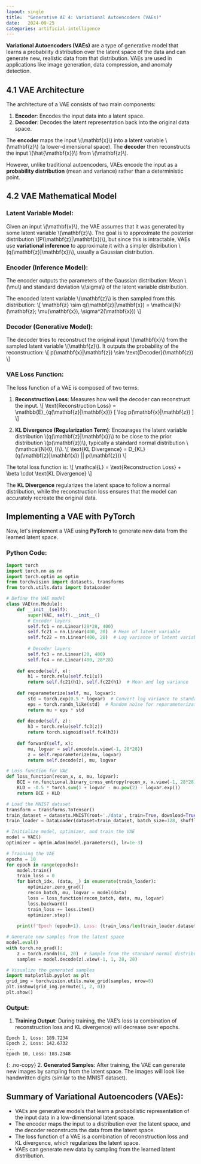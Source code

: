 ```yaml
---
layout: single
title:  "Generative AI 4: Variational Autoencoders (VAEs)"
date:   2024-09-25
categories: artificial-intelligence
---
```


**Variational Autoencoders (VAEs)** are a type of generative model that learns a probability distribution over the latent space of the data and can generate new, realistic data from that distribution. VAEs are used in applications like image generation, data compression, and anomaly detection.

## 4.1 VAE Architecture

The architecture of a VAE consists of two main components:
1. **Encoder**: Encodes the input data into a latent space.
2. **Decoder**: Decodes the latent representation back into the original data space.

The **encoder** maps the input \\(\mathbf{x}\\) into a latent variable \\(\mathbf{z}\\) (a lower-dimensional space). The **decoder** then reconstructs the input \\(\hat{\mathbf{x}}\\) from \\(\mathbf{z}\\).

However, unlike traditional autoencoders, VAEs encode the input as a **probability distribution** (mean and variance) rather than a deterministic point.

## 4.2 VAE Mathematical Model

### Latent Variable Model:

Given an input \\(\mathbf{x}\\), the VAE assumes that it was generated by some latent variable \\(\mathbf{z}\\).
The goal is to approximate the posterior distribution \\(P(\mathbf{z}|\mathbf{x})\\), but since this is intractable, VAEs use **variational inference** to approximate it with a simpler distribution \\(q(\mathbf{z}|\mathbf{x})\\), usually a Gaussian distribution.

### Encoder (Inference Model):
The encoder outputs the parameters of the Gaussian distribution: Mean \\(\mu\\) and standard deviation \\(\sigma\\) of the latent variable distribution.

The encoded latent variable \\(\mathbf{z}\\) is then sampled from this distribution:
\\[
\mathbf{z} \sim q(\mathbf{z}|\mathbf{x}) = \mathcal{N}(\mathbf{z}; \mu(\mathbf{x}), \sigma^2(\mathbf{x}))
\\]

### Decoder (Generative Model):
The decoder tries to reconstruct the original input \\(\mathbf{x}\\) from the sampled latent variable \\(\mathbf{z}\\). It outputs the probability of the reconstruction:
\\[
p(\mathbf{x}|\mathbf{z}) \sim \text{Decoder}(\mathbf{z})
\\]

### VAE Loss Function:

The loss function of a VAE is composed of two terms:
1. **Reconstruction Loss**: Measures how well the decoder can reconstruct the input.
   \\[
   \text{Reconstruction Loss} = \mathbb{E}_{q(\mathbf{z}|\mathbf{x})} [ \log p(\mathbf{x}|\mathbf{z}) ]
   \\]

2. **KL Divergence (Regularization Term)**: Encourages the latent variable distribution \\(q(\mathbf{z}|\mathbf{x})\\) to be close to the prior distribution \\(p(\mathbf{z})\\), typically a standard normal distribution \\(\mathcal{N}(0, I)\\).
   \\[
   \text{KL Divergence} = D_{KL}(q(\mathbf{z}|\mathbf{x}) || p(\mathbf{z}))
   \\]

The total loss function is:
\\[
\mathcal{L} = \text{Reconstruction Loss} + \beta \cdot \text{KL Divergence}
\\]

The **KL Divergence** regularizes the latent space to follow a normal distribution, while the reconstruction loss ensures that the model can accurately recreate the original data.

## Implementing a VAE with PyTorch

Now, let's implement a VAE using **PyTorch** to generate new data from the learned latent space.

### Python Code:

```python
import torch
import torch.nn as nn
import torch.optim as optim
from torchvision import datasets, transforms
from torch.utils.data import DataLoader

# Define the VAE model
class VAE(nn.Module):
    def __init__(self):
        super(VAE, self).__init__()
        # Encoder layers
        self.fc1 = nn.Linear(28*28, 400)
        self.fc21 = nn.Linear(400, 20)  # Mean of latent variable
        self.fc22 = nn.Linear(400, 20)  # Log variance of latent variable
        
        # Decoder layers
        self.fc3 = nn.Linear(20, 400)
        self.fc4 = nn.Linear(400, 28*28)
    
    def encode(self, x):
        h1 = torch.relu(self.fc1(x))
        return self.fc21(h1), self.fc22(h1)  # Mean and log variance
    
    def reparameterize(self, mu, logvar):
        std = torch.exp(0.5 * logvar)  # Convert log variance to standard deviation
        eps = torch.randn_like(std)  # Random noise for reparameterization trick
        return mu + eps * std
    
    def decode(self, z):
        h3 = torch.relu(self.fc3(z))
        return torch.sigmoid(self.fc4(h3))
    
    def forward(self, x):
        mu, logvar = self.encode(x.view(-1, 28*28))
        z = self.reparameterize(mu, logvar)
        return self.decode(z), mu, logvar

# Loss function for VAE
def loss_function(recon_x, x, mu, logvar):
    BCE = nn.functional.binary_cross_entropy(recon_x, x.view(-1, 28*28), reduction='sum')
    KLD = -0.5 * torch.sum(1 + logvar - mu.pow(2) - logvar.exp())
    return BCE + KLD

# Load the MNIST dataset
transform = transforms.ToTensor()
train_dataset = datasets.MNIST(root='./data', train=True, download=True, transform=transform)
train_loader = DataLoader(dataset=train_dataset, batch_size=128, shuffle=True)

# Initialize model, optimizer, and train the VAE
model = VAE()
optimizer = optim.Adam(model.parameters(), lr=1e-3)

# Training the VAE
epochs = 10
for epoch in range(epochs):
    model.train()
    train_loss = 0
    for batch_idx, (data, _) in enumerate(train_loader):
        optimizer.zero_grad()
        recon_batch, mu, logvar = model(data)
        loss = loss_function(recon_batch, data, mu, logvar)
        loss.backward()
        train_loss += loss.item()
        optimizer.step()
    
    print(f'Epoch {epoch+1}, Loss: {train_loss/len(train_loader.dataset):.4f}')

# Generate new samples from the latent space
model.eval()
with torch.no_grad():
    z = torch.randn(64, 20)  # Sample from the standard normal distribution
    samples = model.decode(z).view(-1, 1, 28, 28)

# Visualize the generated samples
import matplotlib.pyplot as plt
grid_img = torchvision.utils.make_grid(samples, nrow=8)
plt.imshow(grid_img.permute(1, 2, 0))
plt.show()
```

### Output:
1. **Training Output**: During training, the VAE’s loss (a combination of reconstruction loss and KL divergence) will decrease over epochs.
```
Epoch 1, Loss: 189.7234
Epoch 2, Loss: 142.6732
...
Epoch 10, Loss: 103.2348
```
{: .no-copy}
2. **Generated Samples**: After training, the VAE can generate new images by sampling from the latent space. The images will look like handwritten digits (similar to the MNIST dataset).

## Summary of Variational Autoencoders (VAEs):
- VAEs are generative models that learn a probabilistic representation of the input data in a low-dimensional latent space.
- The encoder maps the input to a distribution over the latent space, and the decoder reconstructs the data from the latent space.
- The loss function of a VAE is a combination of reconstruction loss and KL divergence, which regularizes the latent space.
- VAEs can generate new data by sampling from the learned latent distribution.
